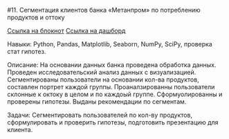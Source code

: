 #11. Сегментация клиентов банка «Метанпром» по потреблению продуктов и оттоку


[Ссылка на блокнот](https://github.com/PavelGors/Praktikum_portfolio/blob/main/%D0%9F%D1%80%D0%BE%D0%B5%D0%BA%D1%82_11/11.%20%D0%92%D1%8B%D0%BF%D1%83%D1%81%D0%BA%D0%BD%D0%BE%D0%B9%20%D0%BF%D1%80%D0%BE%D0%B5%D0%BA%D1%82%20-%20%D0%91%D0%B0%D0%BD%D0%BA.ipynb)
[Ссылка на дашборд](https://public.tableau.com/app/profile/pavel8505/viz/-_16805283893940/Sheet1?publish=yes)

Навыки: Python, Pandas, Matplotlib, Seaborn, NumPy, SciPy, проверка стат гипотез.

Описание: На основании данных банка проведена обработка данных. Проведен исследовательский анализ данных с визуализацией. Сегментированы пользователи на основании кол-ва продуктов, составлен портрет каждой группы. Проаналзированны пользователи склонные к октоку в целом и по каждоый группе.
Сформуолированны и проверены гипотезы. Выданы рекомендации по сегментам.

Задачи: Сегментировать пользователей по кол-ву продуктов, сформулировать и проверить гипотезы, подготовить презентацию для клиента.
